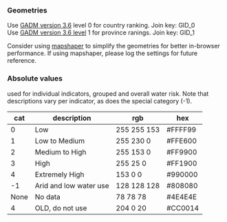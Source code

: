 ### Geometries

Use [GADM version 3.6](https://gadm.org/download_world.html) level 0 for country ranking. Join key: GID_0  
Use [GADM version 3.6 level](https://gadm.org/download_world.html) 1 for province ranings. Join key: GID_1  

Consider using [mapshaper](https://mapshaper.org/) to simplify the geometries for better in-browser performance. If using mapshaper, please log the settings for future reference.


### Absolute values 

used for individual indicators, grouped and overall water risk. Note that descriptions vary per indicator, as does the special category (-1). 

| cat| description | rgb | hex |
| --- | --- | --- | --- | 
| 0| Low | 255 255 153 | #FFFF99 |
|1| Low to Medium | 255 230 0 | #FFE600 |
|2| Medium to High | 255 153 0 | #FF9900 |
|3| High | 255 25 0 | #FF1900 |
|4| Extremely High | 153 0 0  | #990000 |
|-1| Arid and low water use | 128 128 128 | #808080 |
|None| No data | 78 78 78 | #4E4E4E |
|4| OLD, do not use | 204 0 20 | #CC0014 |

